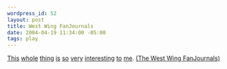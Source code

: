 ```yaml
--- 
wordpress_id: 52
layout: post
title: West Wing FanJournals
date: 2004-04-19 11:34:00 -05:00
tags: play
---
```

<a href="http://www.livejournal.com/users/claudia_jean/">This</a> <a href="http://www.livejournal.com/users/sam_seaborn/">whole</a> <a href="http://www.livejournal.com/users/jed_bartlet/">thing</a> <a href="http://www.livejournal.com/users/abbey_bartlet/">is</a> <a href="http://www.livejournal.com/users/dcneversleeps/">so</a> <a href="http://www.livejournal.com/users/lawsandsausages/">very</a> <a href="http://www.livejournal.com/users/donnatellamuse/">interesting</a> <a href="http://www.livejournal.com/users/charlie_young/">to</a> <a href="http://www.livejournal.com/users/toby_ziegler/">me</a>. <a href="http://www.livejournal.com/community/westwing_tm/">(The West Wing FanJournals)</a>
